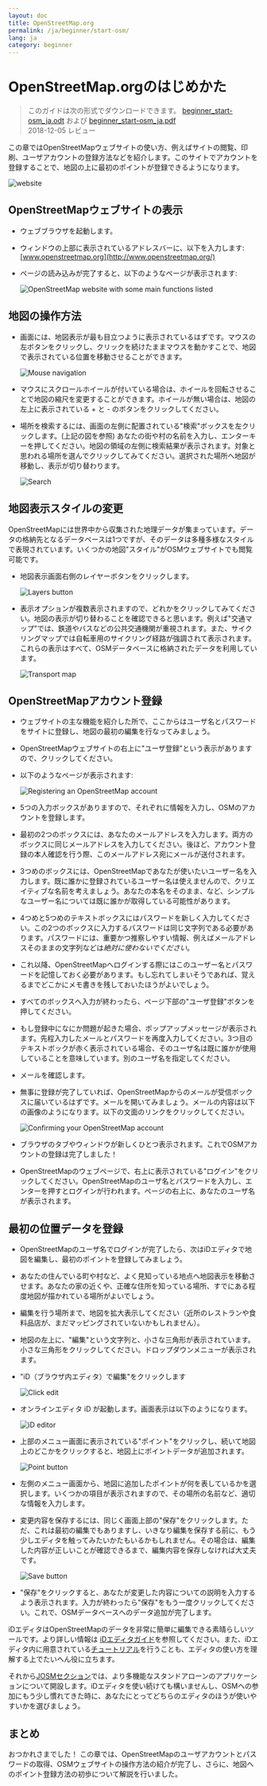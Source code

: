 ```yaml
---
layout: doc
title: OpenStreetMap.org
permalink: /ja/beginner/start-osm/
lang: ja
category: beginner
---
```


OpenStreetMap.orgのはじめかた
====================================

> このガイドは次の形式でダウンロードできます。 [beginner_start-osm_ja.odt](/files/beginner_start-osm_ja.odt) および [beginner_start-osm_ja.pdf](/files/beginner_start-osm_ja.pdf)  
> 2018-12-05 レビュー  

この章ではOpenStreetMapウェブサイトの使い方、例えばサイトの閲覧、印刷、ユーザアカウントの登録方法などを紹介します。このサイトでアカウントを登録することで、地図の上に最初のポイントが登録できるようになります。

![website][]

OpenStreetMapウェブサイトの表示
-------------------------------

- ウェブブラウザを起動します。
- ウィンドウの上部に表示されているアドレスバーに、以下を入力します: 
    [www.openstreetmap.org](http://www.openstreetmap.org/)
- ページの読み込みが完了すると、以下のようなページが表示されます:

    ![OpenStreetMap website with some main functions listed][]

地図の操作方法
----------------

- 画面には、地図表示が最も目立つように表示されているはずです。マウスの左ボタンをクリックし、クリックを続けたままマウスを動かすことで、地図で表示されている位置を移動させることができます。

    ![Mouse navigation][]

- マウスにスクロールホイールが付いている場合は、ホイールを回転させることで地図の縮尺を変更することができます。ホイールが無い場合は、地図の左上に表示されている + と - のボタンをクリックしてください。
- 場所を検索するには、画面の左側に配置されている"検索"ボックスを左クリックします。(上記の図を参照) あなたの街や村の名前を入力し、エンターキーを押してください。地図の領域の左側に検索結果が表示されます。対象と思われる場所を選んでクリックしてみてください。選択された場所へ地図が移動し、表示が切り替わります。

    ![Search][]
   

地図表示スタイルの変更
------------------------

OpenStreetMapには世界中から収集された地理データが集まっています。データの格納先となるデータベースは1つですが、そのデータは多種多様なスタイルで表現されています。いくつかの地図"スタイル"がOSMウェブサイトでも閲覧可能です。

- 地図表示画面右側のレイヤーボタンをクリックします。

    ![Layers button][]

- 表示オプションが複数表示されますので、どれかをクリックしてみてください。地図の表示が切り替わることを確認できると思います。例えば"交通マップ"では、鉄道やバスなどの公共交通機関が重視されます。また、サイクリングマップでは自転車用のサイクリング経路が強調されて表示されます。これらの表示はすべて、OSMデータベースに格納されたデータを利用しています。

    ![Transport map][]

OpenStreetMapアカウント登録
-------------------------------

- ウェブサイトの主な機能を紹介した所で、ここからはユーザ名とパスワードをサイトに登録し、地図の最初の編集を行なってみましょう。
- OpenStreetMapウェブサイトの右上に"ユーザ登録"という表示がありますので、クリックしてください。
- 以下のようなページが表示されます:

    ![Registering an OpenStreetMap account][]

- 5つの入力ボックスがありますので、それぞれに情報を入力し、OSMのアカウントを登録します。
- 最初の2つのボックスには、あなたのメールアドレスを入力します。両方のボックスに同じメールアドレスを入力してください。後ほど、アカウント登録の本人確認を行う際、このメールアドレス宛にメールが送付されます。
- 3つめのボックスには、OpenStreetMapであなたが使いたいユーザー名を入力します。既に誰かに登録されているユーザー名は使えませんので、クリエイティブな名前を考えましょう。あなたの本名をそのまま、など、シンプルなユーザー名については既に誰かが取得している可能性があります。
- 4つめと5つめのテキストボックスにはパスワードを新しく入力してください。この2つのボックスに入力するパスワードは同じ文字列である必要があります。パスワードには、重要かつ推察しやすい情報、例えばメールアドレスそのままの文字列などは*絶対に使わないでください*。
- これ以降、OpenStreetMapへログインする際にはこのユーザー名とパスワードを記憶しておく必要があります。もし忘れてしまいそうであれば、覚えるまでどこかにメモ書きを残しておいたほうがよいでしょう。
- すべてのボックスへ入力が終わったら、ページ下部の"ユーザ登録"ボタンを押してください。
- もし登録中になにか問題が起きた場合、ポップアップメッセージが表示されます。先程入力したメールとパスワードを再度入力してください。3つ目のテキストボックが赤く表示されている場合、そのユーザ名は既に誰かが使用していることを意味しています。別のユーザ名を指定してください。
- メールを確認します。
- 無事に登録が完了していれば、OpenStreetMapからのメールが受信ボックスに届いているはずです。メールを開いてみましょう。メールの内容は以下の画像のようになります。以下の文面のリンクをクリックしてください。

    ![Confirming your OpenStreetMap account][]

- ブラウザのタブやウィンドウが新しくひとつ表示されます。これでOSMアカウントの登録は完了しました！
- OpenStreetMapのウェブページで、右上に表示されている"ログイン"をクリックしてください。OpenStreetMapのユーザ名とパスワードを入力し、エンターを押すとログインが行われます。ページの右上に、あなたのユーザ名が表示されます。

最初の位置データを登録
------------------------

- OpenStreetMapのユーザ名でログインが完了したら、次はiDエディタで地図を編集し、最初のポイントを登録してみましょう。
- あなたの住んでいる町や村など、よく見知っている地点へ地図表示を移動させます。あなたの家の近くや、正確な住所を知っている場所、すでにある程度地図が描かれている場所がよいでしょう。 
- 編集を行う場所まで、地図を拡大表示してください（近所のレストランや食料品店が、まだマッピングされていないかもしれません）。
- 地図の左上に、"編集"という文字列と、小さな三角形が表示されています。小さな三角形をクリックしてください。ドロップダウンメニューが表示されます。
- "iD（ブラウザ内エディタ）で編集"をクリックします

    ![Click edit][]

- オンラインエディタ iD が起動します。画面表示は以下のようになります。

    ![iD editor][]

- 上部のメニュー画面に表示されている"ポイント"をクリックし、続いて地図上のどこかをクリックすると、地図上にポイントデータが追加されます。

    ![Point button][]    

- 左側のメニュー画面から、地図に追加したポイントが何を表しているかを選択します。いくつかの項目が表示されますので、その場所の名前など、適切な情報を入力します。
- 変更内容を保存するには、同じく画面上部の"保存"をクリックします。ただ、これは最初の編集でもありますし、いきなり編集を保存する前に、もう少しエディタを触ってみたいかたもいるかもしれません。その場合は、編集した内容が正しいことが確認できるまで、編集内容を保存しなければ大丈夫です。

    ![Save button][]    

- "保存"をクリックすると、あなたが変更した内容についての説明を入力するよう表示されます。入力が終わったら"保存"をもう一度クリックしてください。これで、OSMデータベースへのデータ追加が完了します。


iDエディタはOpenStreetMapのデータを非常に簡単に編集できる素晴らしいツールです。より詳しい情報は [iDエディタガイド](/ja/beginner/id-editor/)を参照してください。また、iDエディタ内に用意されている[チュートリアル](http://www.openstreetmap.org/edit?editor=id#walkthrough=true)を行うことも、エディタの使い方を理解する上でたいへん役に立ちます。

それから[JOSMセクション](ja/josm/)では、より多機能なスタンドアローンのアプリケーションについて開設します。iDエディタを使い続けても構いませんし、OSMへの参加にもう少し慣れてきた時に、あなたにとってどちらのエディタのほうが使いやすいかを選びましょう。

まとめ
-------

おつかれさまでした！ この章では、OpenStreetMapのユーザアカウントとパスワードの取得、OSMウェブサイトの操作方法の紹介が完了し、さらに、地図へのポイント登録方法の初歩について解説を行いました。



[website]: /images/beginner/start-osm_website.png
[OpenStreetMap website with some main functions listed]: /images/beginner/osm-website-main-functions.png
[Mouse navigation]: /images/beginner/mouse-navigation.png
[Search]: /images/beginner/search.png
[Layers button]: /images/beginner/layers.png
[Transport map]: /images/beginner/transport-map.png
[Registering an OpenStreetMap account]: /images/beginner/registering-account.png
[Confirming your OpenStreetMap account]: /images/beginner/confirming-account.png
[Click edit]: /images/beginner/click-edit.png
[iD editor]: /images/beginner/id-editor.png
[Point button]: /images/beginner/point-button.png
[Save button]: /images/beginner/save-button.png